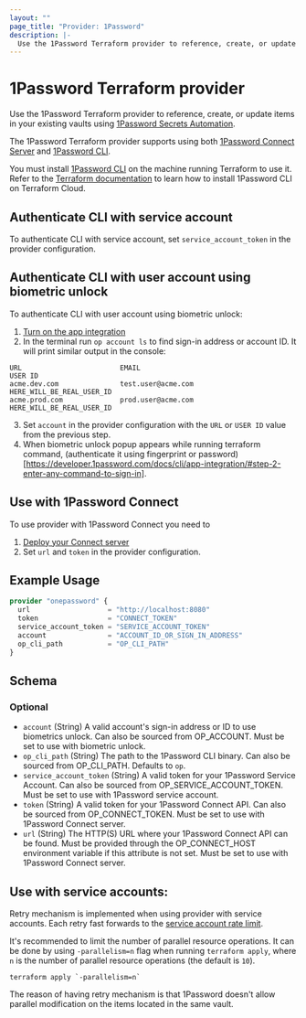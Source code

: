 ```yaml
---
layout: ""
page_title: "Provider: 1Password"
description: |-
  Use the 1Password Terraform provider to reference, create, or update logins, passwords, and database items in your 1Password vaults.
---
```


# 1Password Terraform provider

Use the 1Password Terraform provider to reference, create, or update items in your existing vaults using [1Password Secrets Automation](https://1password.com/secrets).

The 1Password Terraform provider supports using both [1Password Connect Server](https://developer.1password.com/docs/secrets-automation/#1password-connect-server)
and [1Password CLI](https://developer.1password.com/docs/cli).

You must install [1Password CLI](https://developer.1password.com/docs/cli) on the machine running Terraform to use it. Refer to the
[Terraform documentation](https://developer.hashicorp.com/terraform/cloud-docs/run/install-software#only-install-standalone-binaries) to learn how to install 1Password CLI on Terraform Cloud.

## Authenticate CLI with service account

To authenticate CLI with service account, set `service_account_token` in the provider configuration.

## Authenticate CLI with user account using biometric unlock

To authenticate CLI with user account using biometric unlock:
1. [Turn on the app integration](https://developer.1password.com/docs/cli/app-integration/#step-1-turn-on-the-app-integration)
2. In the terminal run `op account ls` to find sign-in address or account ID. It will print similar output in the console:
```
URL                        EMAIL                                         USER ID
acme.dev.com               test.user@acme.com                            HERE_WILL_BE_REAL_USER_ID
acme.prod.com              prod.user@acme.com                            HERE_WILL_BE_REAL_USER_ID
```
3. Set `account` in the provider configuration with the `URL` or `USER ID` value from the previous step.
4. When biometric unlock popup appears while running terraform command, (authenticate it using fingerprint or password)[https://developer.1password.com/docs/cli/app-integration/#step-2-enter-any-command-to-sign-in].

## Use with 1Password Connect

To use provider with 1Password Connect you need to
1. [Deploy your Connect server](https://developer.1password.com/docs/connect/get-started#deployment)
2. Set `url` and `token` in the provider configuration.

## Example Usage

```terraform
provider "onepassword" {
  url                   = "http://localhost:8080"
  token                 = "CONNECT_TOKEN"
  service_account_token = "SERVICE_ACCOUNT_TOKEN"
  account               = "ACCOUNT_ID_OR_SIGN_IN_ADDRESS"
  op_cli_path           = "OP_CLI_PATH"
}
```

<!-- schema generated by tfplugindocs -->
## Schema

### Optional

- `account` (String) A valid account's sign-in address or ID to use biometrics unlock. Can also be sourced from OP_ACCOUNT. Must be set to use with biometric unlock.
- `op_cli_path` (String) The path to the 1Password CLI binary. Can also be sourced from OP_CLI_PATH. Defaults to `op`.
- `service_account_token` (String) A valid token for your 1Password Service Account. Can also be sourced from OP_SERVICE_ACCOUNT_TOKEN. Must be set to use with 1Password service account.
- `token` (String) A valid token for your 1Password Connect API. Can also be sourced from OP_CONNECT_TOKEN. Must be set to use with 1Password Connect server.
- `url` (String) The HTTP(S) URL where your 1Password Connect API can be found. Must be provided through the OP_CONNECT_HOST environment variable if this attribute is not set. Must be set to use with 1Password Connect server.

## Use with service accounts:
Retry mechanism is implemented when using provider with service accounts. Each retry fast forwards to the [service account rate limit](https://developer.1password.com/docs/service-accounts/rate-limits/).

It's recommended to limit the number of parallel resource operations. It can be done by using `-parallelism=n` flag when running `terraform apply`, where `n` is the number of parallel resource operations (the default is `10`).
```
terraform apply `-parallelism=n`
```

The reason of having retry mechanism is that 1Password doesn't allow parallel modification on the items located in the same vault.
